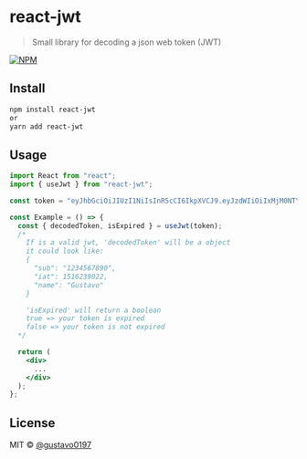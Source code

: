# react-jwt

> Small library for decoding a json web token (JWT)

[![NPM](https://img.shields.io/npm/v/react-jwt.svg)](https://www.npmjs.com/package/react-jwt)

## Install

```bash
npm install react-jwt
or
yarn add react-jwt
```

## Usage

```jsx
import React from "react";
import { useJwt } from "react-jwt";

const token = "eyJhbGciOiJIUzI1NiIsInR5cCI6IkpXVCJ9.eyJzdWIiOiIxMjM0NTY3ODkwIiwibmFtZSI6Ikd1c3Rhdm8iLCJpYXQiOjE1MTYyMzkwMjJ9.RhIh9N2F_AGUy6wUV3NAsLn94Hf5qQWLBacEMZ7se8U";

const Example = () => {
  const { decodedToken, isExpired } = useJwt(token);
  /*
    If is a valid jwt, 'decodedToken' will be a object
    it could look like:
    {
      "sub": "1234567890",
      "iat": 1516239022,
      "name": "Gustavo"
    }

    'isExpired' will return a boolean
    true => your token is expired
    false => your token is not expired
  */

  return (
    <div>
      ...
    </div>
  );
};
```

## License

MIT © [@gustavo0197](https://github.com/@gustavo0197)
